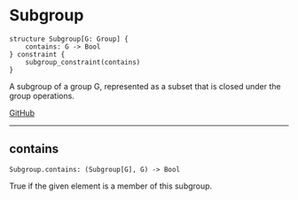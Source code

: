 # Subgroup

```acorn
structure Subgroup[G: Group] {
    contains: G -> Bool
} constraint {
    subgroup_constraint(contains)
}
```

A subgroup of a group G, represented as a subset that is closed under the group operations.

[GitHub](https://github.com/acornprover/acornlib/blob/master/src/subgroup.ac)

---
## contains

```acorn
Subgroup.contains: (Subgroup[G], G) -> Bool
```

True if the given element is a member of this subgroup.
